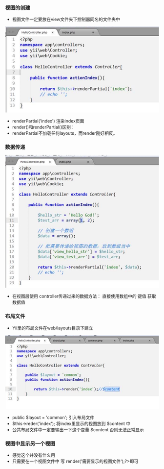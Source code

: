 ### 视图的创建

* 视图文件一定要放在view文件夹下控制器同名的文件夹中

![渲染模板](images/2017/10/渲染模板.png)

* renderPartial('index') 渲染index页面
* render()和renderPartial()区别：
* renderPartial不加载任何layouts，而render刚好相反。
### 数据传递

![数据传递](images/2017/10/数据传递.png)
* 在视图层使用 controller传递过来的数据方法： 直接使用数组中的 键值 获取 数据值

### 布局文件

* Yii里的布局文件在web/layouts目录下建立

![引用布局文件](images/2017/10/引用布局文件.png)

* public $layout = 'common'; 引入布局文件
* $this->reder('index'); 将index里显示的视图放到 $content 中
* 公共布局文件中一定要输出一下这个变量 $content 否则无法正常显示

### 视图中显示另一个视图

* 感觉这个并没有什么用
* 只需要在一个视图文件中 写 <?php $this->render('需要显示的视图文件');?>即可
